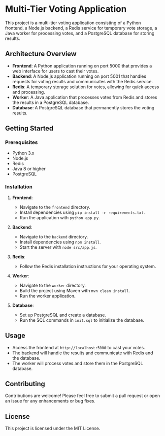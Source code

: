 # Multi-Tier Voting Application

This project is a multi-tier voting application consisting of a Python frontend, a Node.js backend, a Redis service for temporary vote storage, a Java worker for processing votes, and a PostgreSQL database for storing results.

## Architecture Overview

- **Frontend**: A Python application running on port 5000 that provides a web interface for users to cast their votes.
- **Backend**: A Node.js application running on port 5001 that handles requests for voting results and communicates with the Redis service.
- **Redis**: A temporary storage solution for votes, allowing for quick access and processing.
- **Worker**: A Java application that processes votes from Redis and stores the results in a PostgreSQL database.
- **Database**: A PostgreSQL database that permanently stores the voting results.

## Getting Started

### Prerequisites

- Python 3.x
- Node.js
- Redis
- Java 8 or higher
- PostgreSQL

### Installation

1. **Frontend**:
   - Navigate to the `frontend` directory.
   - Install dependencies using `pip install -r requirements.txt`.
   - Run the application with `python app.py`.

2. **Backend**:
   - Navigate to the `backend` directory.
   - Install dependencies using `npm install`.
   - Start the server with `node src/app.js`.

3. **Redis**:
   - Follow the Redis installation instructions for your operating system.

4. **Worker**:
   - Navigate to the `worker` directory.
   - Build the project using Maven with `mvn clean install`.
   - Run the worker application.

5. **Database**:
   - Set up PostgreSQL and create a database.
   - Run the SQL commands in `init.sql` to initialize the database.

## Usage

- Access the frontend at `http://localhost:5000` to cast your votes.
- The backend will handle the results and communicate with Redis and the database.
- The worker will process votes and store them in the PostgreSQL database.

## Contributing

Contributions are welcome! Please feel free to submit a pull request or open an issue for any enhancements or bug fixes.

## License

This project is licensed under the MIT License.